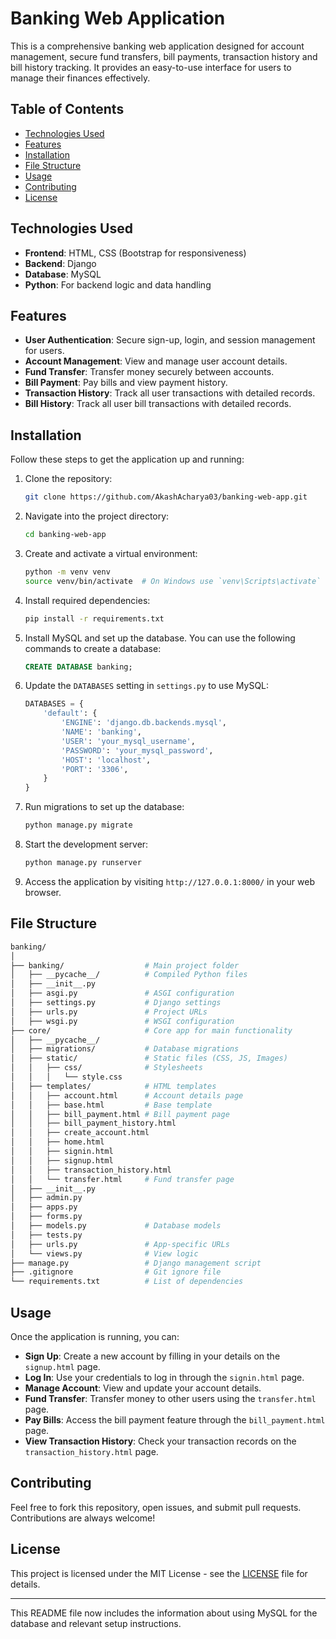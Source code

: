 # Banking Web Application

This is a comprehensive banking web application designed for account management, secure fund transfers, bill payments, transaction history and bill history tracking. It provides an easy-to-use interface for users to manage their finances effectively.

## Table of Contents

- [Technologies Used](#technologies-used)
- [Features](#features)
- [Installation](#installation)
- [File Structure](#file-structure)
- [Usage](#usage)
- [Contributing](#contributing)
- [License](#license)

## Technologies Used

- **Frontend**: HTML, CSS (Bootstrap for responsiveness)
- **Backend**: Django
- **Database**: MySQL
- **Python**: For backend logic and data handling

## Features

- **User Authentication**: Secure sign-up, login, and session management for users.
- **Account Management**: View and manage user account details.
- **Fund Transfer**: Transfer money securely between accounts.
- **Bill Payment**: Pay bills and view payment history.
- **Transaction History**: Track all user transactions with detailed records.
- **Bill History**: Track all user bill transactions with detailed records.

## Installation

Follow these steps to get the application up and running:

1. Clone the repository:
    ```bash
    git clone https://github.com/AkashAcharya03/banking-web-app.git
    ```

2. Navigate into the project directory:
    ```bash
    cd banking-web-app
    ```

3. Create and activate a virtual environment:
    ```bash
    python -m venv venv
    source venv/bin/activate  # On Windows use `venv\Scripts\activate`
    ```

4. Install required dependencies:
    ```bash
    pip install -r requirements.txt
    ```

5. Install MySQL and set up the database. You can use the following commands to create a database:
    ```sql
    CREATE DATABASE banking;
    ```

6. Update the `DATABASES` setting in `settings.py` to use MySQL:
    ```python
    DATABASES = {
        'default': {
            'ENGINE': 'django.db.backends.mysql',
            'NAME': 'banking',
            'USER': 'your_mysql_username',
            'PASSWORD': 'your_mysql_password',
            'HOST': 'localhost',
            'PORT': '3306',
        }
    }
    ```

7. Run migrations to set up the database:
    ```bash
    python manage.py migrate
    ```

8. Start the development server:
    ```bash
    python manage.py runserver
    ```

9. Access the application by visiting `http://127.0.0.1:8000/` in your web browser.

## File Structure

```bash
banking/
│
├── banking/                  # Main project folder
│   ├── __pycache__/          # Compiled Python files
│   ├── __init__.py
│   ├── asgi.py               # ASGI configuration
│   ├── settings.py           # Django settings
│   ├── urls.py               # Project URLs
│   ├── wsgi.py               # WSGI configuration
├── core/                     # Core app for main functionality
│   ├── __pycache__/          
│   ├── migrations/           # Database migrations
│   ├── static/               # Static files (CSS, JS, Images)
│   │   ├── css/              # Stylesheets
│   │   │   └── style.css
│   ├── templates/            # HTML templates
│   │   ├── account.html      # Account details page
│   │   ├── base.html         # Base template
│   │   ├── bill_payment.html # Bill payment page
│   │   ├── bill_payment_history.html
│   │   ├── create_account.html
│   │   ├── home.html
│   │   ├── signin.html
│   │   ├── signup.html
│   │   ├── transaction_history.html
│   │   └── transfer.html     # Fund transfer page
│   ├── __init__.py
│   ├── admin.py
│   ├── apps.py
│   ├── forms.py
│   ├── models.py             # Database models
│   ├── tests.py
│   ├── urls.py               # App-specific URLs
│   └── views.py              # View logic
├── manage.py                 # Django management script
├── .gitignore                # Git ignore file
└── requirements.txt          # List of dependencies
```

## Usage

Once the application is running, you can:

- **Sign Up**: Create a new account by filling in your details on the `signup.html` page.
- **Log In**: Use your credentials to log in through the `signin.html` page.
- **Manage Account**: View and update your account details.
- **Fund Transfer**: Transfer money to other users using the `transfer.html` page.
- **Pay Bills**: Access the bill payment feature through the `bill_payment.html` page.
- **View Transaction History**: Check your transaction records on the `transaction_history.html` page.

## Contributing

Feel free to fork this repository, open issues, and submit pull requests. Contributions are always welcome!

## License

This project is licensed under the MIT License - see the [LICENSE](LICENSE) file for details.

---

This README file now includes the information about using MySQL for the database and relevant setup instructions.
